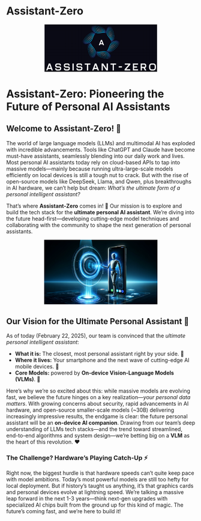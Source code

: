 # Assistant-Zero

<p align="center">
    <img src="https://raw.githubusercontent.com/WilliamBUG/Assistant-Zero/main/assets/az-logo.png" width="300"/>
<p>

# Assistant-Zero: Pioneering the Future of Personal AI Assistants

## Welcome to Assistant-Zero! 🚀  
The world of large language models (LLMs) and multimodal AI has exploded with incredible advancements. Tools like ChatGPT and Claude have become must-have assistants, seamlessly blending into our daily work and lives. Most personal AI assistants today rely on cloud-based APIs to tap into massive models—mainly because running ultra-large-scale models efficiently on local devices is still a tough nut to crack. But with the rise of open-source models like DeepSeek, Llama, and Qwen, plus breakthroughs in AI hardware, we can’t help but dream: *What’s the ultimate form of a personal intelligent assistant?*

That’s where **Assistant-Zero** comes in! 🎉 Our mission is to explore and build the tech stack for the **ultimate personal AI assistant**. We’re diving into the future head-first—developing cutting-edge model techniques and collaborating with the community to shape the next generation of personal assistants. 

<p align="center">
    <img src="https://raw.githubusercontent.com/WilliamBUG/Assistant-Zero/main/assets/az_style.webp" width="60%"/>
<p>

## Our Vision for the Ultimate Personal Assistant 👀

As of today (February 22, 2025), our team is convinced that the *ultimate personal intelligent assistant*:  

- **What it is:** The closest, most personal assistant right by your side. 🤝 
- **Where it lives:** Your smartphone and the next wave of cutting-edge AI mobile devices. 📱 
- **Core Models:** powered by **On-device Vision-Language Models (VLMs)**. 🌟

Here’s why we’re so excited about this: while massive models are evolving fast, we believe the future hinges on a key realization—*your personal data matters*. With growing concerns about security, rapid advancements in AI hardware, and open-source smaller-scale models (~30B) delivering increasingly impressive results, the endgame is clear: the future personal assistant will be an **on-device AI companion**. Drawing from our team’s deep understanding of LLMs tech stacks—and the trend toward streamlined, end-to-end algorithms and system design—we’re betting big on a **VLM** as the heart of this revolution.  ❤️ 

### The Challenge? Hardware’s Playing Catch-Up ⚡   
Right now, the biggest hurdle is that hardware speeds can’t quite keep pace with model ambitions. Today’s most powerful models are still too hefty for local deployment. But if history’s taught us anything, it’s that graphics cards and personal devices evolve at lightning speed. We’re talking a massive leap forward in the next 1-3 years—think next-gen upgrades with specialized AI chips built from the ground up for this kind of magic. The future’s coming fast, and we’re here to build it!
